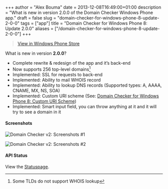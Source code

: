 +++
author = "Alex Bouma"
date = 2013-12-08T16:49:00+01:00
description = "What is new in version 2.0.0 of the Domain Checker Windows Phone app."
draft = false
slug = "domain-checker-for-windows-phone-8-update-2-0-0"
tags = ["app"]
title = "Domain Checker for Windows Phone 8: Update 2.0.0"
aliases = ["/domain-checker-for-windows-phone-8-update-2-0-0"]
+++

> [View in Windows Phone Store](http://www.windowsphone.com/s?appid=de519403-65f0-4455-9e22-3376493a04f0 "Windows Phone Store - Domain Checker")

What is new in version **2.0.0**?

- Complete rewrite & redesign of the app and it’s back-end
- Now supports 256 top-level domains[^n]
- Implemented: SSL for requests to back-end
- Implemented: Ability to mail WHOIS record
- Implemented: Ability to lookup DNS records (Supported types: A, AAAA, CNAME, MX, NS, SOA)
- Implemented: Custom URI scheme (See: [Domain Checker for Windows Phone 8: Custom URI Scheme](http://alexbouma.me/domain-checker-uri-scheme/ "Domain Checker for Windows Phone 8: Custom URI Scheme"))
- Implemented: Smart input field, you can throw anything at it and it will try to see a domain in it

#### Screenshots

![Domain Checker v2: Screenshots #1](/img/ghost/domain-checker-screens-1.jpg)

![Domain Checker v2: Screenshots #2](/img/ghost/domain-checker-screens-2.jpg)

#### API Status

View the [Statuspage](http://domainchecker.statusapp.cc/).

[^n]: Some TLDs do not support WHOIS lookup